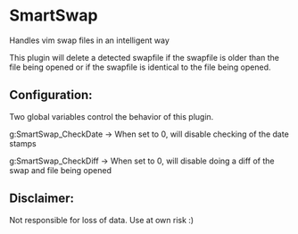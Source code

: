 SmartSwap
=========
Handles vim swap files in an intelligent way

This plugin will delete a detected swapfile if the swapfile is older than the
file being opened or if the swapfile is identical to the file being opened.

Configuration:
--------------
Two global variables control the behavior of this plugin.

g:SmartSwap_CheckDate -> When set to 0, will disable checking of the date stamps

g:SmartSwap_CheckDiff -> When set to 0, will disable doing a diff of the swap
and file being opened

Disclaimer:
-----------
Not responsible for loss of data. Use at own risk :)
